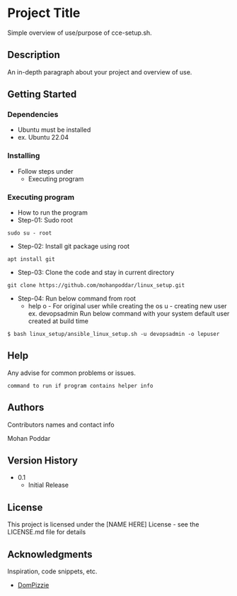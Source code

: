 # Project Title

Simple overview of use/purpose of cce-setup.sh.

## Description

An in-depth paragraph about your project and overview of use.

## Getting Started

### Dependencies

* Ubuntu must be installed
* ex. Ubuntu 22.04

### Installing
* Follow steps under
    - Executing program

### Executing program

* How to run the program
* Step-01: Sudo root
```
sudo su - root 
```
* Step-02: Install git package using root
```
apt install git
```
* Step-03: Clone the code and stay in current directory
```
git clone https://github.com/mohanpoddar/linux_setup.git
```
* Step-04: Run below command from root
    - help
       o - For original user while creating the os
       u - creating new user ex. devopsadmin
      Run below command with your system default user created at build time
```
$ bash linux_setup/ansible_linux_setup.sh -u devopsadmin -o lepuser
```

## Help

Any advise for common problems or issues.
```
command to run if program contains helper info
```

## Authors

Contributors names and contact info

Mohan Poddar

## Version History

* 0.1
    * Initial Release

## License

This project is licensed under the [NAME HERE] License - see the LICENSE.md file for details

## Acknowledgments

Inspiration, code snippets, etc.
* [DomPizzie](https://gist.github.com/DomPizzie/7a5ff55ffa9081f2de27c315f5018afc)